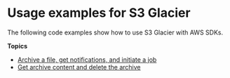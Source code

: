 # Usage examples for S3 Glacier<a name="service_code_examples_usage"></a>

The following code examples show how to use S3 Glacier with AWS SDKs\.

**Topics**
+ [Archive a file, get notifications, and initiate a job](example_glacier_Usage_UploadNotifyInitiate_section.md)
+ [Get archive content and delete the archive](example_glacier_Usage_RetrieveDelete_section.md)